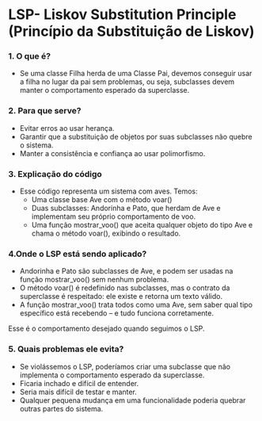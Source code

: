 # LSP- Liskov Substitution Principle (Princípio da Substituição de Liskov)

### 1. O que é?
- Se uma classe Filha herda de uma Classe Pai, devemos conseguir usar a filha no lugar da pai sem problemas, ou seja, subclasses devem manter o comportamento esperado da superclasse.

### 2. Para que serve? 
 - Evitar erros ao usar herança.
 - Garantir que a substituição de objetos por suas subclasses não quebre o sistema.
 - Manter a consistência e confiança ao usar polimorfismo.

### 3. Explicação do código
 - Esse código representa um sistema com aves. Temos: 
    - Uma classe base Ave com o método voar()
    - Duas subclasses: Andorinha e Pato, que herdam de Ave e implementam seu próprio comportamento de voo.
    - Uma função mostrar_voo() que aceita qualquer objeto do tipo Ave e chama o método voar(), exibindo o resultado.

### 4.Onde o LSP está sendo aplicado?
 - Andorinha e Pato são subclasses de Ave, e podem ser usadas na função mostrar_voo() sem nenhum problema.
 - O método voar() é redefinido nas subclasses, mas o contrato da superclasse é respeitado: ele existe e retorna um texto válido.
 - A função mostrar_voo() trata todos como uma Ave, sem saber qual tipo específico está recebendo – e tudo funciona corretamente.
 
 Esse é o comportamento desejado quando seguimos o LSP.

### 5. Quais problemas ele evita?
 - Se violássemos o LSP, poderíamos criar uma subclasse que não implementa o comportamento esperado da superclasse.
 - Ficaria inchado e difícil de entender.
 - Seria mais difícil de testar e manter.
 - Qualquer pequena mudança em uma funcionalidade poderia quebrar outras partes do sistema.
 
